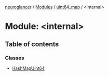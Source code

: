 [neuroglancer](../README.md) / [Modules](../modules.md) / [uint64\_map](uint64_map.md) / <internal\>

# Module: <internal\>

## Table of contents

### Classes

- [HashMapUint64](../classes/uint64_map._internal_.HashMapUint64.md)
